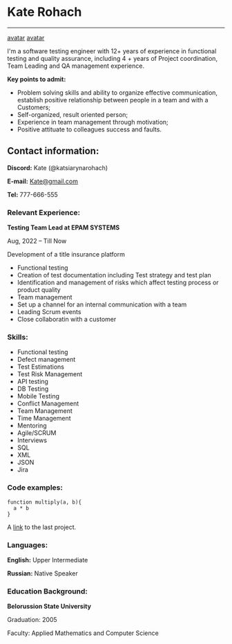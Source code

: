 # Kate Rohach


**********************************


[avatar](https://ibb.co/KjGhJvw)
[avatar](https://postimg.cc/4myHM5hs)

I'm a software testing engineer with 12+ years of experience in functional testing and quality assurance, including 4 + years of Project coordination, Team Leading and QA management experience.


**Key points to admit:**


- Problem solving skills and ability to organize effective communication, establish positive relationship between people in a team and with a Customers;
- Self-organized, result oriented person;
- Experience in team management through motivation;
- Positive attituate to colleagues success and faults.


## Contact information:
**Discord:** Kate (@katsiarynarohach)


**E-mail:** Kate@gmail.com


**Tel:** 777-666-555



### Relevant Experience:
**Testing Team Lead at EPAM SYSTEMS**


Aug, 2022 – Till Now


Development of a title insurance platform
* Functional testing
* Creation of test documentation including Test strategy and test plan
* Identification and management of risks which affect testing process or product quality
* Team management
* Set up a channel for an internal communication with a team
* Leading Scrum events
* Close collaboratin with a customer


### Skills:
+ Functional testing
+ Defect management
+ Test Estimations
+ Test Risk Management
+ API testing
+ DB Testing
+ Mobile Testing
+ Conflict Management
+ Team Management
+ Time Management
+ Mentoring
+ Agile/SCRUM
+ Interviews
+ SQL
+ XML
+ JSON
+ Jira


### Code examples:
```
function multiply(a, b){
  a * b
}
```
A [link](https://github.com/katsiarynarohach/rsschool-cv.git) to the last project.


### Languages:
__English:__ Upper Intermediate


__Russian:__ Native Speaker



### Education Background:
__Belorussion State University__ 


Graduation: 2005


Faculty: Applied Mathematics and Computer Science
